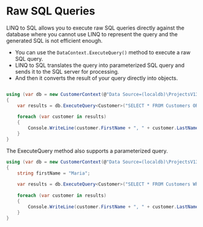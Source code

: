 # Raw SQL Queries

LINQ to SQL allows you to execute raw SQL queries directly against the database where you cannot use LINQ to represent the query and the generated SQL is not efficient enough. 

 - You can use the `DataContext.ExecuteQuery()` method to execute a raw SQL query.
 - LINQ to SQL translates the query into parameterized SQL query and sends it to the SQL server for processing.
 - And then it converts the result of your query directly into objects.

```csharp

using (var db = new CustomerContext(@"Data Source=(localdb)\ProjectsV13;Initial Catalog=CustomerContext;"))
{
    var results = db.ExecuteQuery<Customer>("SELECT * FROM Customers ORDER BY FirstName;");
    
    foreach (var customer in results)
    {
        Console.WriteLine(customer.FirstName + ", " + customer.LastName);
    }
}

```

The ExecuteQuery method also supports a parameterized query.

```csharp
using (var db = new CustomerContext(@"Data Source=(localdb)\ProjectsV13;Initial Catalog=CustomerContext;"))
{
    string firstName = "Maria";
    
    var results = db.ExecuteQuery<Customer>("SELECT * FROM Customers Where FirstName = {0} ORDER BY FirstName;", firstName);
    
    foreach (var customer in results)
    {
        Console.WriteLine(customer.FirstName + ", " + customer.LastName);
    }
}

```
